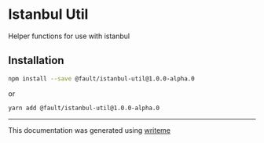 # Istanbul Util

Helper functions for use with istanbul

## Installation

```bash
npm install --save @fault/istanbul-util@1.0.0-alpha.0
```
or
```bash
yarn add @fault/istanbul-util@1.0.0-alpha.0
```

---
This documentation was generated using [writeme](https://www.npmjs.com/package/@writeme/core)
